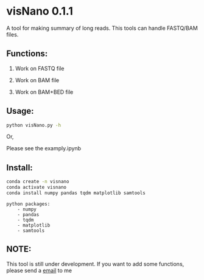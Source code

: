 # visNano 0.1.1
A tool for making summary of long reads. This tools can handle FASTQ/BAM files.

## Functions:
1. Work on FASTQ file



2. Work on BAM file



3. Work on BAM+BED file




## Usage:
```bash
python visNano.py -h
```

Or,

Please see the examply.ipynb



## Install:

```bash
conda create -n visnano
conda activate visnano
conda install numpy pandas tqdm matplotlib samtools
```

```
python packages:
    - numpy
    - pandas
    - tqdm
    - matplotlib
    - samtools
```

## NOTE:
This tool is still under development.
If you want to add some functions, please send a [email](zilin.ren@outlook.com) to me